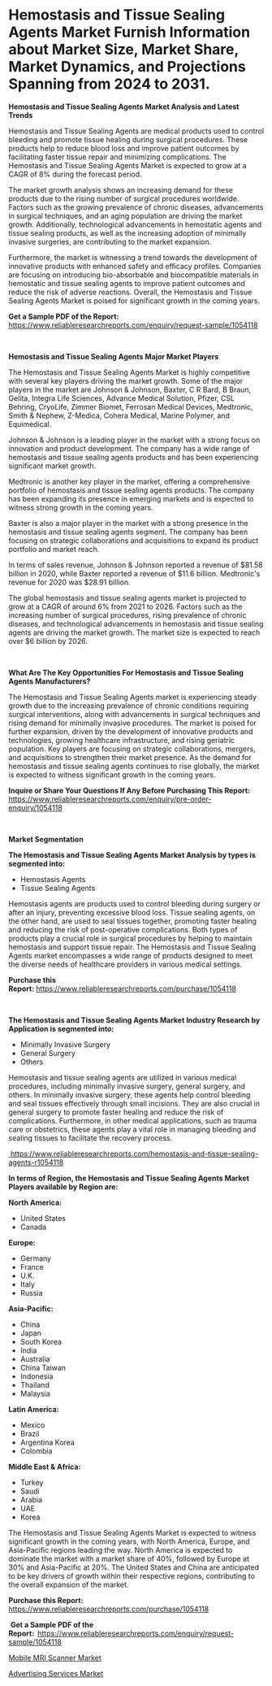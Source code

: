 <p><h1>Hemostasis and Tissue Sealing Agents Market Furnish Information about Market Size, Market Share, Market Dynamics, and Projections Spanning from 2024 to 2031.</h1></p><p><strong>Hemostasis and Tissue Sealing Agents Market Analysis and Latest Trends</strong></p>
<p><p>Hemostasis and Tissue Sealing Agents are medical products used to control bleeding and promote tissue healing during surgical procedures. These products help to reduce blood loss and improve patient outcomes by facilitating faster tissue repair and minimizing complications. The Hemostasis and Tissue Sealing Agents Market is expected to grow at a CAGR of 8% during the forecast period.</p><p>The market growth analysis shows an increasing demand for these products due to the rising number of surgical procedures worldwide. Factors such as the growing prevalence of chronic diseases, advancements in surgical techniques, and an aging population are driving the market growth. Additionally, technological advancements in hemostatic agents and tissue sealing products, as well as the increasing adoption of minimally invasive surgeries, are contributing to the market expansion.</p><p>Furthermore, the market is witnessing a trend towards the development of innovative products with enhanced safety and efficacy profiles. Companies are focusing on introducing bio-absorbable and biocompatible materials in hemostatic and tissue sealing agents to improve patient outcomes and reduce the risk of adverse reactions. Overall, the Hemostasis and Tissue Sealing Agents Market is poised for significant growth in the coming years.</p></p>
<p><strong>Get a Sample PDF of the Report:&nbsp;</strong> <a href="https://www.reliableresearchreports.com/enquiry/request-sample/1054118">https://www.reliableresearchreports.com/enquiry/request-sample/1054118</a></p>
<p>&nbsp;</p>
<p><strong>Hemostasis and Tissue Sealing Agents Major Market Players</strong></p>
<p><p>The Hemostasis and Tissue Sealing Agents Market is highly competitive with several key players driving the market growth. Some of the major players in the market are Johnson & Johnson, Baxter, C R Bard, B Braun, Gelita, Integra Life Sciences, Advance Medical Solution, Pfizer, CSL Behring, CryoLife, Zimmer Biomet, Ferrosan Medical Devices, Medtronic, Smith & Nephew, Z-Medica, Cohera Medical, Marine Polymer, and Equimedical.</p><p>Johnson & Johnson is a leading player in the market with a strong focus on innovation and product development. The company has a wide range of hemostasis and tissue sealing agents products and has been experiencing significant market growth.</p><p>Medtronic is another key player in the market, offering a comprehensive portfolio of hemostasis and tissue sealing agents products. The company has been expanding its presence in emerging markets and is expected to witness strong growth in the coming years.</p><p>Baxter is also a major player in the market with a strong presence in the hemostasis and tissue sealing agents segment. The company has been focusing on strategic collaborations and acquisitions to expand its product portfolio and market reach.</p><p>In terms of sales revenue, Johnson & Johnson reported a revenue of $81.58 billion in 2020, while Baxter reported a revenue of $11.6 billion. Medtronic's revenue for 2020 was $28.91 billion.</p><p>The global hemostasis and tissue sealing agents market is projected to grow at a CAGR of around 6% from 2021 to 2026. Factors such as the increasing number of surgical procedures, rising prevalence of chronic diseases, and technological advancements in hemostasis and tissue sealing agents are driving the market growth. The market size is expected to reach over $6 billion by 2026.</p></p>
<p>&nbsp;</p>
<p><strong>What Are The Key Opportunities For Hemostasis and Tissue Sealing Agents Manufacturers?</strong></p>
<p><p>The Hemostasis and Tissue Sealing Agents market is experiencing steady growth due to the increasing prevalence of chronic conditions requiring surgical interventions, along with advancements in surgical techniques and rising demand for minimally invasive procedures. The market is poised for further expansion, driven by the development of innovative products and technologies, growing healthcare infrastructure, and rising geriatric population. Key players are focusing on strategic collaborations, mergers, and acquisitions to strengthen their market presence. As the demand for hemostasis and tissue sealing agents continues to rise globally, the market is expected to witness significant growth in the coming years.</p></p>
<p><strong>Inquire or Share Your Questions If Any Before Purchasing This Report:</strong> <a href="https://www.reliableresearchreports.com/enquiry/pre-order-enquiry/1054118">https://www.reliableresearchreports.com/enquiry/pre-order-enquiry/1054118</a></p>
<p>&nbsp;</p>
<p><strong>Market Segmentation</strong></p>
<p><strong>The Hemostasis and Tissue Sealing Agents Market Analysis by types is segmented into:</strong></p>
<p><ul><li>Hemostasis Agents</li><li>Tissue Sealing Agents</li></ul></p>
<p><p>Hemostasis agents are products used to control bleeding during surgery or after an injury, preventing excessive blood loss. Tissue sealing agents, on the other hand, are used to seal tissues together, promoting faster healing and reducing the risk of post-operative complications. Both types of products play a crucial role in surgical procedures by helping to maintain hemostasis and support tissue repair. The Hemostasis and Tissue Sealing Agents market encompasses a wide range of products designed to meet the diverse needs of healthcare providers in various medical settings.</p></p>
<p><strong>Purchase this Report:&nbsp;</strong><a href="https://www.reliableresearchreports.com/purchase/1054118">https://www.reliableresearchreports.com/purchase/1054118</a></p>
<p>&nbsp;</p>
<p><strong>The Hemostasis and Tissue Sealing Agents Market Industry Research by Application is segmented into:</strong></p>
<p><ul><li>Minimally Invasive Surgery</li><li>General Surgery</li><li>Others</li></ul></p>
<p><p>Hemostasis and tissue sealing agents are utilized in various medical procedures, including minimally invasive surgery, general surgery, and others. In minimally invasive surgery, these agents help control bleeding and seal tissues effectively through small incisions. They are also crucial in general surgery to promote faster healing and reduce the risk of complications. Furthermore, in other medical applications, such as trauma care or obstetrics, these agents play a vital role in managing bleeding and sealing tissues to facilitate the recovery process.</p></p>
<p><a href="https://www.reliableresearchreports.com/hemostasis-and-tissue-sealing-agents-r1054118">&nbsp;https://www.reliableresearchreports.com/hemostasis-and-tissue-sealing-agents-r1054118</a></p>
<p><strong>In terms of Region, the Hemostasis and Tissue Sealing Agents Market Players available by Region are:</strong></p>
<p>
    <p> <strong> North America: </strong>
        <ul>
            <li>United States</li>
            <li>Canada</li>
        </ul>
        </p> 
    <p> <strong> Europe: </strong>
        <ul>
            <li>Germany</li>
            <li>France</li>
            <li>U.K.</li>
            <li>Italy</li>
            <li>Russia</li>
        </ul>
        </p> 
    <p> <strong> Asia-Pacific: </strong>
        <ul>
            <li>China</li>
            <li>Japan</li>
            <li>South Korea</li>
            <li>India</li>
            <li>Australia</li>
            <li>China Taiwan</li>
            <li>Indonesia</li>
            <li>Thailand</li>
            <li>Malaysia</li>
        </ul>
        </p> 
    <p> <strong> Latin America: </strong>
        <ul>
            <li>Mexico</li>
            <li>Brazil</li>
            <li>Argentina Korea</li>
            <li>Colombia</li>
        </ul>
        </p> 
    <p> <strong> Middle East & Africa: </strong>
        <ul>
            <li>Turkey</li>
            <li>Saudi</li>
            <li>Arabia</li>
            <li>UAE</li>
            <li>Korea</li>
        </ul>
    </p>
    </p>
<p><p>The Hemostasis and Tissue Sealing Agents Market is expected to witness significant growth in the coming years, with North America, Europe, and Asia-Pacific regions leading the way. North America is expected to dominate the market with a market share of 40%, followed by Europe at 30% and Asia-Pacific at 20%. The United States and China are anticipated to be key drivers of growth within their respective regions, contributing to the overall expansion of the market.</p></p>
<p><strong>Purchase this Report: </strong><a href="https://www.reliableresearchreports.com/purchase/1054118">https://www.reliableresearchreports.com/purchase/1054118</a></p>
<p>&nbsp;<strong>Get a Sample PDF of the Report:&nbsp;&nbsp;</strong><a href="https://www.reliableresearchreports.com/enquiry/request-sample/1054118">https://www.reliableresearchreports.com/enquiry/request-sample/1054118</a></p>
<p><strong></strong></p>
<p><p><a href="https://view.publitas.com/reportprime-1/global-mobile-mri-scanner-market-size-is-expected-to-reach-at-a-cagr-of-7-5-and-this-report-covers-market-growth-trend-opportunity-and-forecast-2024-2031/">Mobile MRI Scanner Market</a></p><p><a href="https://github.com/gcimaudf65/Market-Research-Report-List-1/blob/main/advertising-services-market.md">Advertising Services Market</a></p></p>